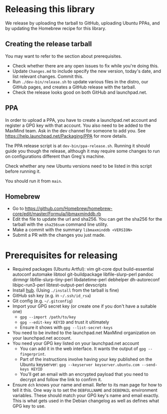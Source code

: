 # Releasing this library

We release by uploading the tarball to GitHub, uploading Ubuntu PPAs, and by
updating the Homebrew recipe for this library.

## Creating the release tarball
You may want to refer to the section about prerequisites.

* Check whether there are any open issues to fix while you're doing this.
* Update `Changes.md` to include specify the new version, today's date, and
  list relevant changes. Commit this.
* Run `./dev-bin/release.sh` to update various files in the distro, our
  GitHub pages, and creates a GitHub release with the tarball.
* Check the release looks good on both GitHub and launchpad.net.

## PPA

In order to upload a PPA, you have to create a launchpad.net account and
register a GPG key with that account. You also need to be added to the MaxMind
team. Ask in the dev channel for someone to add you. See
https://help.launchpad.net/Packaging/PPA for more details.

The PPA release script is at `dev-bin/ppa-release.sh`. Running it should
guide you though the release, although it may require some changes to run on
configurations different than Greg's machine.

Check whether any new Ubuntu versions need to be listed in this script
before running it.

You should run it from `main`.

## Homebrew

* Go to https://github.com/Homebrew/homebrew-core/edit/master/Formula/libmaxminddb.rb
* Edit the file to update the url and sha256. You can get the sha256 for the
  tarball with the `sha256sum` command line utility.
* Make a commit with the summary `libmaxminddb <VERSION>`
* Submit a PR with the changes you just made.

# Prerequisites for releasing

* Required packages (Ubuntu Artful): vim git-core dput build-essential
  autoconf automake libtool git-buildpackage libfile-slurp-perl pandoc
  dirmngr libfile-slurp-tiny-perl libdatetime-perl debhelper dh-autoreconf
  libipc-run3-perl libtest-output-perl devscripts
* Install [hub](https://github.com/github/hub/releases). (Using `./install`
  from the tarball is fine)
* GitHub ssh key (e.g. in `~/.ssh/id_rsa`)
* Git config (e.g. `~/.gitconfig`)
* Import your GPG secret key (or create one if you don't have a suitable
  one)
  * `gpg --import /path/to/key`
  * `gpg --edit-key KEYID` and trust it ultimately
  * Ensure it shows with `gpg --list-secret-keys`
* You need to be invited to the launchpad.net MaxMind organization on your
  launchpad.net account.
* You need your GPG key listed on your launchpad.net account
  * You can add it in the web interface. It wants the output of
    `gpg --fingerprint`.
  * Part of the instructions involve having your key published on the
    Ubuntu keyserver:
    `gpg --keyserver keyserver.ubuntu.com --send-keys KEYID`
  * You'll get an email with an encrypted payload that you need to decrypt
    and follow the link to confirm it.
* Ensure `dch` knows your name and email. Refer to its man page for how to
  tell it this. One way is to set the `DEBFULLNAME` and `DEBEMAIL`
  environment variables. These should match your GPG key's name and email
  exactly. This is what gets used in the Debian changelog as well as
  defines what GPG key to use.
